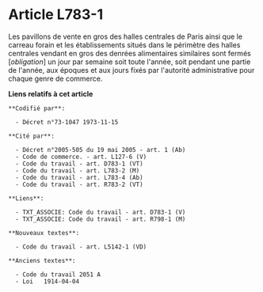 # Article L783-1

Les pavillons de vente en gros des halles centrales de Paris ainsi que le carreau forain et les établissements situés dans le
périmètre des halles centrales vendant en gros des denrées alimentaires similaires sont fermés [*obligation*] un jour par
semaine soit toute l'année, soit pendant une partie de l'année, aux époques et aux jours fixés par l'autorité administrative
pour chaque genre de commerce.

**Liens relatifs à cet article**

	**Codifié par**:

	  - Décret n°73-1047 1973-11-15

	**Cité par**:

	  - Décret n°2005-505 du 19 mai 2005 - art. 1 (Ab)
	  - Code de commerce. - art. L127-6 (V)
	  - Code du travail - art. D783-1 (VT)
	  - Code du travail - art. L783-2 (M)
	  - Code du travail - art. L783-4 (Ab)
	  - Code du travail - art. R783-2 (VT)

	**Liens**:

	  - TXT_ASSOCIE: Code du travail - art. D783-1 (V)
	  - TXT_ASSOCIE: Code du travail - art. R798-1 (M)

	**Nouveaux textes**:

	  - Code du travail - art. L5142-1 (VD)

	**Anciens textes**:

	  - Code du travail 2051 A
	  - Loi   1914-04-04
